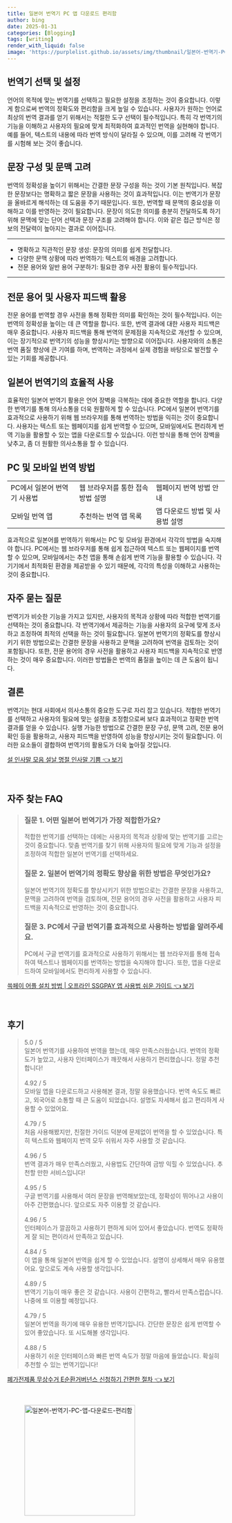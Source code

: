 ```yaml
---
title: 일본어 번역기 PC 앱 다운로드 편리함
author: bing
date: 2025-01-31
categories: [Blogging]
tags: [writing]
render_with_liquid: false
image: 'https://purplelist.github.io/assets/img/thumbnail/일본어-번역기-PC-앱-다운로드-편리함.webp'
---
```



<h2 id='번역기 선택 및 설정'>번역기 선택 및 설정</h2>

<p>언어의 목적에 맞는 번역기를 선택하고 필요한 설정을 조정하는 것이 중요합니다. 이렇게 함으로써 번역의 정확도와 편리함을 크게 높일 수 있습니다. 사용자가 원하는 언어로 최상의 번역 결과를 얻기 위해서는 적절한 도구 선택이 필수적입니다. 특히 각 번역기의 기능을 이해하고 사용자의 필요에 맞게 최적화하여 효과적인 번역을 실현해야 합니다. 예를 들어, 텍스트의 내용에 따라 번역 방식이 달라질 수 있으며, 이를 고려해 각 번역기를 시험해 보는 것이 좋습니다.</p>

<h2 id='문장 구성 및 문맥 고려'>문장 구성 및 문맥 고려</h2>

<p>번역의 정확성을 높이기 위해서는 간결한 문장 구성을 하는 것이 기본 원칙입니다. 복잡한 문장보다는 명확하고 짧은 문장을 사용하는 것이 효과적입니다. 이는 번역기가 문장을 올바르게 해석하는 데 도움을 주기 때문입니다. 또한, 번역할 때 문맥의 중요성을 이해하고 이를 반영하는 것이 필요합니다. 문장이 의도한 의미를 충분히 전달하도록 하기 위해 문맥에 맞는 단어 선택과 문장 구조를 고려해야 합니다. 이와 같은 접근 방식은 정보의 전달력이 높아지는 결과로 이어집니다.</p>

<hr />

<ul>
    <li>명확하고 직관적인 문장 생성: 문장의 의미를 쉽게 전달합니다.</li>
    <li>다양한 문맥 상황에 따라 번역하기: 텍스트의 배경을 고려합니다.</li>
    <li>전문 용어와 일반 용어 구분하기: 필요한 경우 사전 활용이 필수적입니다.</li>
</ul>

<hr />

<h2 id='전문 용어 및 사용자 피드백 활용'>전문 용어 및 사용자 피드백 활용</h2>

<p>전문 용어를 번역할 경우 사전을 통해 정확한 의미를 확인하는 것이 필수적입니다. 이는 번역의 정확성을 높이는 데 큰 역할을 합니다. 또한, 번역 결과에 대한 사용자 피드백은 매우 중요합니다. 사용자 피드백을 통해 번역의 문제점을 지속적으로 개선할 수 있으며, 이는 장기적으로 번역기의 성능을 향상시키는 방향으로 이어집니다. 사용자와의 소통은 번역 품질 향상에 큰 기여를 하며, 번역하는 과정에서 실제 경험을 바탕으로 발전할 수 있는 기회를 제공합니다.</p>

<h2 id='일본어 번역기의 효율적 사용'>일본어 번역기의 효율적 사용</h2>

<p>효율적인 일본어 번역기 활용은 언어 장벽을 극복하는 데에 중요한 역할을 합니다. 다양한 번역기를 통해 의사소통을 더욱 원활하게 할 수 있습니다. PC에서 일본어 번역기를 효과적으로 사용하기 위해 웹 브라우저를 통해 번역하는 방법을 익히는 것이 중요합니다. 사용자는 텍스트 또는 웹페이지를 쉽게 번역할 수 있으며, 모바일에서도 편리하게 번역 기능을 활용할 수 있는 앱을 다운로드할 수 있습니다. 이런 방식을 통해 언어 장벽을 낮추고, 좀 더 원활한 의사소통을 할 수 있습니다.</p>

<h2 id='PC 및 모바일 번역 방법'>PC 및 모바일 번역 방법</h2>

<table>
    <tr>
        <td>PC에서 일본어 번역기 사용법</td>
        <td>웹 브라우저를 통한 접속 방법 설명</td>
        <td>웹페이지 번역 방법 안내</td>
    </tr>
    <tr>
        <td>모바일 번역 앱</td>
        <td>추천하는 번역 앱 목록</td>
        <td>앱 다운로드 방법 및 사용법 설명</td>
    </tr>
</table>

<p>효과적으로 일본어를 번역하기 위해서는 PC 및 모바일 환경에서 각각의 방법을 숙지해야 합니다. PC에서는 웹 브라우저를 통해 쉽게 접근하여 텍스트 또는 웹페이지를 번역할 수 있으며, 모바일에서는 추천 앱을 통해 손쉽게 번역 기능을 활용할 수 있습니다. 각 기기에서 최적화된 환경을 제공받을 수 있기 때문에, 각각의 특성을 이해하고 사용하는 것이 중요합니다.</p>

<h2 id='자주 묻는 질문'>자주 묻는 질문</h2>

<p>번역기가 비슷한 기능을 가지고 있지만, 사용자의 목적과 상황에 따라 적합한 번역기를 선택하는 것이 중요합니다. 각 번역기에서 제공하는 기능을 사용자의 요구에 맞게 조사하고 조정하여 최적의 선택을 하는 것이 필요합니다. 일본어 번역기의 정확도를 향상시키기 위한 방법으로는 간결한 문장을 사용하고 문맥을 고려하여 번역을 검토하는 것이 포함됩니다. 또한, 전문 용어의 경우 사전을 활용하고 사용자 피드백을 지속적으로 반영하는 것이 매우 중요합니다. 이러한 방법들은 번역의 품질을 높이는 데 큰 도움이 됩니다.</p>

<h2 id='결론'>결론</h2>

<p>번역기는 현대 사회에서 의사소통의 중요한 도구로 자리 잡고 있습니다. 적합한 번역기를 선택하고 사용자의 필요에 맞는 설정을 조정함으로써 보다 효과적이고 정확한 번역 결과를 얻을 수 있습니다. 실행 가능한 방법으로 간결한 문장 구성, 문맥 고려, 전문 용어 확인 등을 활용하고, 사용자 피드백을 반영하여 성능을 향상시키는 것이 필요합니다. 이러한 요소들이 결합하여 번역기의 활용도가 더욱 높아질 것입니다.</p>


<p><a class="click-button" title="설 인사말 모음 설날 명절 인사말 기쁨" href="https://purplelist.github.io/posts/%EC%84%A4-%EC%9D%B8%EC%82%AC%EB%A7%90-%EB%AA%A8%EC%9D%8C-%EC%84%A4%EB%82%A0-%EB%AA%85%EC%A0%88-%EC%9D%B8%EC%82%AC%EB%A7%90-%EA%B8%B0%EC%81%A8/" rel="dofollow">설 인사말 모음 설날 명절 인사말 기쁨 👈 보기</a></p><br>
<h2 id='자주_찾는_FAQ'>자주 찾는 FAQ</h2>
<div itemscope="" itemtype="https://schema.org/FAQPage"> 
<blockquote> 
<div itemscope="" itemprop="mainEntity" itemtype="https://schema.org/Question"> 
<h3 itemprop="name">질문 1. 어떤 일본어 번역기가 가장 적합한가요?</h3> 
<div itemscope="" itemprop="acceptedAnswer" itemtype="https://schema.org/Answer"> 
<span itemprop="text"> 
<p>적합한 번역기를 선택하는 데에는 사용자의 목적과 상황에 맞는 번역기를 고르는 것이 중요합니다. 맞춤 번역기를 찾기 위해 사용자의 필요에 맞게 기능과 설정을 조정하여 적합한 일본어 번역기를 선택하세요.</p> 
</span> 
</div> 
</div> 
<div itemscope="" itemprop="mainEntity" itemtype="https://schema.org/Question"> 
<h3 itemprop="name">질문 2. 일본어 번역기의 정확도 향상을 위한 방법은 무엇인가요?</h3> 
<div itemscope="" itemprop="acceptedAnswer" itemtype="https://schema.org/Answer"> 
<span itemprop="text"> 
<p>일본어 번역기의 정확도를 향상시키기 위한 방법으로는 간결한 문장을 사용하고, 문맥을 고려하여 번역을 검토하며, 전문 용어의 경우 사전을 활용하고 사용자 피드백을 지속적으로 반영하는 것이 중요합니다.</p> 
</span> 
</div> 
</div> 
<div itemscope="" itemprop="mainEntity" itemtype="https://schema.org/Question"> 
<h3 itemprop="name">질문 3. PC에서 구글 번역기를 효과적으로 사용하는 방법을 알려주세요.</h3> 
<div itemscope="" itemprop="acceptedAnswer" itemtype="https://schema.org/Answer"> 
<span itemprop="text"> 
<p>PC에서 구글 번역기를 효과적으로 사용하기 위해서는 웹 브라우저를 통해 접속하여 텍스트나 웹페이지를 번역하는 방법을 숙지해야 합니다. 또한, 앱을 다운로드하여 모바일에서도 편리하게 사용할 수 있습니다.</p> 
</span> 
</div> 
</div> 
</blockquote> 
</div>
<p><a class="click-button" title="쓱페이 어플 설치 방법 | 오프라인 SSGPAY 앱 사용법 쉬운 가이드" href="https://purplelist.github.io/posts/%EC%93%B1%ED%8E%98%EC%9D%B4-%EC%96%B4%ED%94%8C-%EC%84%A4%EC%B9%98-%EB%B0%A9%EB%B2%95-%EC%98%A4%ED%94%84%EB%9D%BC%EC%9D%B8-SSGPAY-%EC%95%B1-%EC%82%AC%EC%9A%A9%EB%B2%95-%EC%89%AC%EC%9A%B4-%EA%B0%80%EC%9D%B4%EB%93%9C/" rel="dofollow">쓱페이 어플 설치 방법 | 오프라인 SSGPAY 앱 사용법 쉬운 가이드 👈 보기</a></p><br>
<h2 id='후기'>후기</h2>
<div itemscope itemtype="https://schema.org/Product">
  <blockquote>
  <div itemprop="review" itemscope itemtype="https://schema.org/Review">
      <div itemprop="reviewRating" itemscope itemtype="https://schema.org/Rating"> <span itemprop="ratingValue">5.0</span> / <span itemprop="bestRating">5</span> </div>
      <span itemprop="reviewBody">일본어 번역기를 사용하여 번역을 했는데, 매우 만족스러웠습니다. 번역의 정확도가 높았고, 사용자 인터페이스가 깨끗해서 사용하기 편리했습니다. 정말 추천합니다!</span>
  </div>
  <br>
  <div itemprop="review" itemscope itemtype="https://schema.org/Review">
      <div itemprop="reviewRating" itemscope itemtype="https://schema.org/Rating"> <span itemprop="ratingValue">4.92</span> / <span itemprop="bestRating">5</span> </div>
      <span itemprop="reviewBody">모바일 앱을 다운로드하고 사용해본 결과, 정말 유용했습니다. 번역 속도도 빠르고, 외국어로 소통할 때 큰 도움이 되었습니다. 설명도 자세해서 쉽고 편리하게 사용할 수 있었어요.</span>
  </div>
  <br>
  <div itemprop="review" itemscope itemtype="https://schema.org/Review">
      <div itemprop="reviewRating" itemscope itemtype="https://schema.org/Rating"> <span itemprop="ratingValue">4.79</span> / <span itemprop="bestRating">5</span> </div>
      <span itemprop="reviewBody">처음 사용해봤지만, 친절한 가이드 덕분에 문제없이 번역을 할 수 있었습니다. 특히 텍스트와 웹페이지 번역 모두 쉬워서 자주 사용할 것 같습니다.</span>
  </div>
  <br>
  <div itemprop="review" itemscope itemtype="https://schema.org/Review">
      <div itemprop="reviewRating" itemscope itemtype="https://schema.org/Rating"> <span itemprop="ratingValue">4.96</span> / <span itemprop="bestRating">5</span> </div>
      <span itemprop="reviewBody">번역 결과가 매우 만족스러웠고, 사용법도 간단하여 금방 익힐 수 있었습니다. 추천할 만한 서비스입니다!</span>
  </div>
  <br>
  <div itemprop="review" itemscope itemtype="https://schema.org/Review">
      <div itemprop="reviewRating" itemscope itemtype="https://schema.org/Rating"> <span itemprop="ratingValue">4.95</span> / <span itemprop="bestRating">5</span> </div>
      <span itemprop="reviewBody">구글 번역기를 사용해서 여러 문장을 번역해보았는데, 정확성이 뛰어나고 사용이 아주 간편했습니다. 앞으로도 자주 이용할 것 같습니다.</span>
  </div>
  <br>
  <div itemprop="review" itemscope itemtype="https://schema.org/Review">
      <div itemprop="reviewRating" itemscope itemtype="https://schema.org/Rating"> <span itemprop="ratingValue">4.96</span> / <span itemprop="bestRating">5</span> </div>
      <span itemprop="reviewBody">인터페이스가 깔끔하고 사용하기 편하게 되어 있어서 좋았습니다. 번역도 정확하게 잘 되는 편이라서 만족하고 있습니다.</span>
  </div>
  <br>
  <div itemprop="review" itemscope itemtype="https://schema.org/Review">
      <div itemprop="reviewRating" itemscope itemtype="https://schema.org/Rating"> <span itemprop="ratingValue">4.84</span> / <span itemprop="bestRating">5</span> </div>
      <span itemprop="reviewBody">이 앱을 통해 일본어 번역을 쉽게 할 수 있었습니다. 설명이 상세해서 매우 유용했어요. 앞으로도 계속 사용할 생각입니다.</span>
  </div>
  <br>
  <div itemprop="review" itemscope itemtype="https://schema.org/Review">
      <div itemprop="reviewRating" itemscope itemtype="https://schema.org/Rating"> <span itemprop="ratingValue">4.89</span> / <span itemprop="bestRating">5</span> </div>
      <span itemprop="reviewBody">번역기 기능이 매우 좋은 것 같습니다. 사용이 간편하고, 빨라서 만족스럽습니다. 나중에 또 이용할 예정입니다.</span>
  </div>
  <br>
  <div itemprop="review" itemscope itemtype="https://schema.org/Review">
      <div itemprop="reviewRating" itemscope itemtype="https://schema.org/Rating"> <span itemprop="ratingValue">4.79</span> / <span itemprop="bestRating">5</span> </div>
      <span itemprop="reviewBody">일본어 번역을 하기에 매우 유용한 번역기입니다. 간단한 문장은 쉽게 번역할 수 있어 좋았습니다. 또 시도해볼 생각입니다.</span>
  </div>
  <br>
  <div itemprop="review" itemscope itemtype="https://schema.org/Review">
      <div itemprop="reviewRating" itemscope itemtype="https://schema.org/Rating"> <span itemprop="ratingValue">4.88</span> / <span itemprop="bestRating">5</span> </div>
      <span itemprop="reviewBody">사용하기 쉬운 인터페이스와 빠른 번역 속도가 정말 마음에 들었습니다. 확실히 추천할 수 있는 번역기입니다!</span>
  </div>
  </blockquote>
</div>
<p><a class="click-button" title="폐가전제품 무상수거 E순환거버넌스 신청하기 간편한 절차" href="https://purplelist.github.io/posts/%ED%8F%90%EA%B0%80%EC%A0%84%EC%A0%9C%ED%92%88-%EB%AC%B4%EC%83%81%EC%88%98%EA%B1%B0-E%EC%88%9C%ED%99%98%EA%B1%B0%EB%B2%84%EB%84%8C%EC%8A%A4-%EC%8B%A0%EC%B2%AD%ED%95%98%EA%B8%B0-%EA%B0%84%ED%8E%B8%ED%95%9C-%EC%A0%88%EC%B0%A8/" rel="dofollow">폐가전제품 무상수거 E순환거버넌스 신청하기 간편한 절차 👈 보기</a></p><br>
<figure class="image"><img src="https://purplelist.github.io/assets/img/thumbnail/일본어-번역기-PC-앱-다운로드-편리함.webp" alt="일본어-번역기-PC-앱-다운로드-편리함" width="256" height="256"></figure>